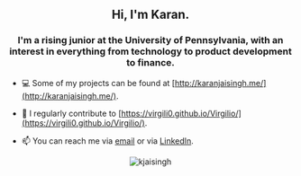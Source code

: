 <h2 align="center">Hi, I'm Karan.</h1>
<h3 align="center">I'm a rising junior at the University of Pennsylvania, with an interest in everything from technology to product development to finance.</h3>

- 💻 Some of my projects can be found at [http://karanjaisingh.me/](http://karanjaisingh.me/).

- 📝 I regularly contribute to [https://virgili0.github.io/Virgilio/](https://virgili0.github.io/Virgilio/).

- 📫 You can reach me via [email](mailto:kj.jaisingh@gmail.com) or via [LinkedIn](https://www.linkedin.com/in/karan-jaisingh/).

<p align="center"><img align="center" src="https://github-readme-stats.vercel.app/api?username=kjaisingh&show_icons=true" alt="kjaisingh" /></p>

